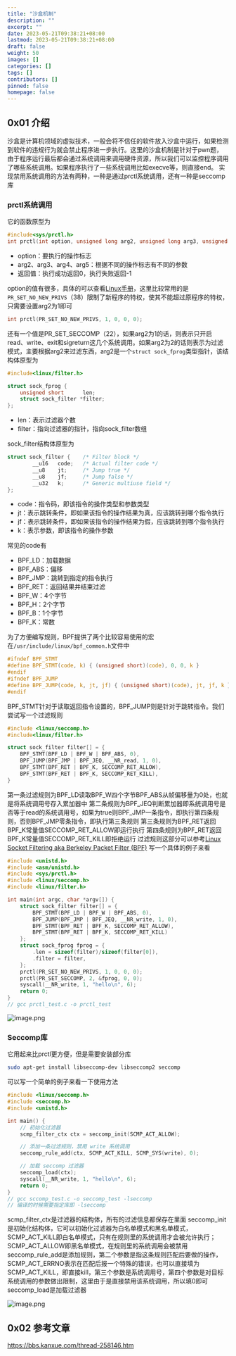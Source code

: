 ```yaml
---
title: "沙盒机制"
description: ""
excerpt: ""
date: 2023-05-21T09:38:21+08:00
lastmod: 2023-05-21T09:38:21+08:00
draft: false
weight: 50
images: []
categories: []
tags: []
contributors: []
pinned: false
homepage: false
---
```


## 0x01 介绍

沙盒是计算机领域的虚拟技术，一般会将不信任的软件放入沙盒中运行，如果检测到软件的违规行为就会禁止程序进一步执行。这里的沙盒机制是针对于pwn题，由于程序运行最后都会通过系统调用来调用硬件资源，所以我们可以监控程序调用了哪些系统调用。如果程序执行了一些系统调用比如execve等，则直接end。
实现禁用系统调用的方法有两种，一种是通过prctl系统调用，还有一种是seccomp库

### prctl系统调用

它的函数原型为

```c
#include<sys/prctl.h>
int prctl(int option, unsigned long arg2, unsigned long arg3, unsigned long arg4, unsigned long arg5);
```

- option：要执行的操作标志
- arg2、arg3、arg4、arg5：根据不同的操作标志有不同的参数
- 返回值：执行成功返回0，执行失败返回-1

option的值有很多，具体的可以查看[Linux手册](https://man7.org/linux/man-pages/man2/prctl.2.html)，这里比较常用的是`PR_SET_NO_NEW_PRIVS`（38）限制了新程序的特权，使其不能超过原程序的特权，只需要设置arg2为1即可

```c
int prctl(PR_SET_NO_NEW_PRIVS, 1, 0, 0, 0);
```

还有一个值是PR_SET_SECCOMP（22），如果arg2为1的话，则表示只开启read、write、exit和sigreturn这几个系统调用。如果arg2为2的话则表示为过滤模式，主要根据arg2来过滤东西，arg2是一个`struct sock_fprog`类型指针，该结构体原型为

```c
#include<linux/filter.h>

struct sock_fprog {
    unsigned short      len;
    struct sock_filter *filter;
};
```

- len：表示过滤器个数
- filter：指向过滤器的指针，指向sock_filter数组

sock_filter结构体原型为

```c
struct sock_filter {    /* Filter block */
        __u16   code;   /* Actual filter code */
        __u8    jt;     /* Jump true */
        __u8    jf;     /* Jump false */
        __u32   k;      /* Generic multiuse field */
};
```

- code：指令码，即该指令的操作类型和参数类型
- jt：表示跳转条件，即如果该指令的操作结果为真，应该跳转到哪个指令执行
- jf：表示跳转条件，即如果该指令的操作结果为假，应该跳转到哪个指令执行
- k：表示参数，即该指令的操作参数

常见的code有

- BPF_LD：加载数据
- BPF_ABS：偏移
- BPF_JMP：跳转到指定的指令执行
- BPF_RET：返回结果并结束过滤
- BPF_W：4个字节
- BPF_H：2个字节
- BPF_B：1个字节
- BPF_K：常数

为了方便编写规则，BPF提供了两个比较容易使用的宏在`/usr/include/linux/bpf_common.h`文件中

```c
#ifndef BPF_STMT
#define BPF_STMT(code, k) { (unsigned short)(code), 0, 0, k }
#endif
#ifndef BPF_JUMP
#define BPF_JUMP(code, k, jt, jf) { (unsigned short)(code), jt, jf, k }
#endif
```

BPF_STMT针对于读取返回指令设置的，BPF_JUMP则是针对于跳转指令。我们尝试写一个过滤规则

```c
#include <linux/seccomp.h>
#include<linux/filter.h>

struct sock_filter filter[] = {
    BPF_STMT(BPF_LD | BPF_W | BPF_ABS, 0),
    BPF_JUMP(BPF_JMP | BPF_JEQ, __NR_read, 1, 0),
    BPF_STMT(BPF_RET | BPF_K, SECCOMP_RET_ALLOW),
    BPF_STMT(BPF_RET | BPF_K, SECCOMP_RET_KILL),
}
```

第一条过滤规则为BPF_LD读取BPF_W四个字节BPF_ABS从帧偏移量为0处，也就是将系统调用号存入累加器中
第二条规则为BPF_JEQ判断累加器即系统调用号是否等于read的系统调用号，如果为true则BPF_JMP一条指令，即执行第四条规则，否则BPF_JMP零条指令，即执行第三条规则
第三条规则为BPF_RET返回BPF_K常量值SECCOMP_RET_ALLOW即运行执行
第四条规则为BPF_RET返回BPF_K常量值SECCOMP_RET_KILL即拒绝运行
过滤规则这部分可以参考[Linux Socket Filtering aka Berkeley Packet Filter (BPF)](https://www.kernel.org/doc/html/latest/networking/filter.html)
写一个具体的例子来看

```c
#include <unistd.h>
#include <asm/unistd.h>
#include <sys/prctl.h>
#include <linux/seccomp.h>
#include <linux/filter.h>

int main(int argc, char *argv[]) {
    struct sock_filter filter[] = {
        BPF_STMT(BPF_LD | BPF_W | BPF_ABS, 0),
        BPF_JUMP(BPF_JMP | BPF_JEQ, __NR_write, 1, 0),
        BPF_STMT(BPF_RET | BPF_K, SECCOMP_RET_ALLOW),
        BPF_STMT(BPF_RET | BPF_K, SECCOMP_RET_KILL)
    };
    struct sock_fprog fprog = {
        .len = sizeof(filter)/sizeof(filter[0]),
        .filter = filter,
    };
    prctl(PR_SET_NO_NEW_PRIVS, 1, 0, 0, 0);
    prctl(PR_SET_SECCOMP, 2, &fprog, 0, 0);
    syscall(__NR_write, 1, "hello\n", 6);
    return 0;
}
// gcc prctl_test.c -o prctl_test
```

![image.png](https://cdn.nlark.com/yuque/0/2023/png/2364397/1683379694406-cd5f50f9-ab95-4a86-a1b1-39da3516c4d9.png#averageHue=%23263641&clientId=u2f0b0d31-9617-4&from=paste&height=34&id=u32840a7e&originHeight=34&originWidth=1000&originalType=binary&ratio=1&rotation=0&showTitle=false&size=10557&status=done&style=none&taskId=u6b9cf182-9b68-498f-a38d-5340867a163&title=&width=1000)

### Seccomp库

它用起来比prctl更方便，但是需要安装部分库

```bash
sudo apt-get install libseccomp-dev libseccomp2 seccomp
```

可以写一个简单的例子来看一下使用方法

```c
#include <linux/seccomp.h>
#include <seccomp.h>
#include <unistd.h>

int main() {
    // 初始化过滤器
    scmp_filter_ctx ctx = seccomp_init(SCMP_ACT_ALLOW);

    // 添加一条过滤规则，禁用 write 系统调用
    seccomp_rule_add(ctx, SCMP_ACT_KILL, SCMP_SYS(write), 0);

    // 加载 seccomp 过滤器
    seccomp_load(ctx);
    syscall(__NR_write, 1, "hello\n", 6);
    return 0;
}
// gcc sccomp_test.c -o seccomp_test -lseccomp
// 编译的时候需要指定库即 -lseccomp
```

scmp_filter_ctx是过滤器的结构体，所有的过滤信息都保存在里面
seccomp_init是初始化结构体，它可以初始化过滤器为白名单模式和黑名单模式，SCMP_ACT_KILL即白名单模式，只有在规则里的系统调用才会被允许执行；SCMP_ACT_ALLOW即黑名单模式，在规则里的系统调用会被禁用
seccomp_rule_add是添加规则，第二个参数是指这条规则匹配后要做的操作，SCMP_ACT_ERRNO表示在匹配后报一个特殊的错误，也可以直接填为SCMP_ACT_KILL，即直接kill，第三个参数是系统调用号，第四个参数是对目标系统调用的参数做出限制，这里由于是直接禁用该系统调用，所以填0即可
seccomp_load是加载过滤器

![image.png](https://cdn.nlark.com/yuque/0/2023/png/2364397/1683379938223-3558b605-8241-4477-8f32-6f974d807df1.png#averageHue=%23263642&clientId=u2f0b0d31-9617-4&from=paste&height=32&id=u0295e503&originHeight=32&originWidth=1000&originalType=binary&ratio=1&rotation=0&showTitle=false&size=10417&status=done&style=none&taskId=ue0ed085d-193a-45aa-af42-a7ec130dc7b&title=&width=1000)

## 0x02 参考文章

https://bbs.kanxue.com/thread-258146.htm
